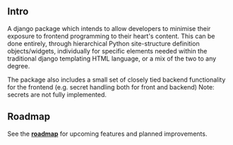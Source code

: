 ## Intro

A django package which intends to allow developers to minimise their exposure to frontend programming to their heart's content.
This can be done entirely, through hierarchical Python site-structure definition objects/widgets,
individually for specific elements needed within the traditional django templating HTML language,
or a mix of the two to any degree.

The package also includes a small set of closely tied backend functionality for the frontend (e.g. secret handling both for front and backend)
Note: secrets are not fully implemented.

## Roadmap

See the [**roadmap**](ROADMAP.md) for upcoming features and planned improvements.
